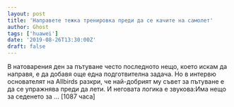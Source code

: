 ```yaml
---
layout: post
title: 'Направете тежка тренировка преди да се качите на самолет'
author: Ghost
tags: ['huawei']
date: '2019-08-26T13:30:00Z'
draft: false
---
```


В натоварения ден за пътуване често последното нещо, което искам да направя, е да добавя още една подготвителна задача. Но в интервю основателят на Allbirds разкри, че най-добрият му съвет за пътуване е да се упражнява преди да лети. И неговата логика е звукова:Има нещо за седенето за ... [1087 часа]

